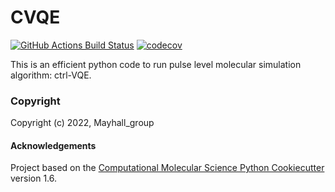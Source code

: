 CVQE
==============================
[//]: # (Badges)
[![GitHub Actions Build Status](https://github.com/REPLACE_WITH_OWNER_ACCOUNT/CVQE/workflows/CI/badge.svg)](https://github.com/REPLACE_WITH_OWNER_ACCOUNT/CVQE/actions?query=workflow%3ACI)
[![codecov](https://codecov.io/gh/REPLACE_WITH_OWNER_ACCOUNT/CVQE/branch/master/graph/badge.svg)](https://codecov.io/gh/REPLACE_WITH_OWNER_ACCOUNT/CVQE/branch/master)


This is an efficient python code to run  pulse level molecular simulation algorithm: ctrl-VQE.

### Copyright

Copyright (c) 2022, Mayhall_group


#### Acknowledgements
 
Project based on the 
[Computational Molecular Science Python Cookiecutter](https://github.com/molssi/cookiecutter-cms) version 1.6.
